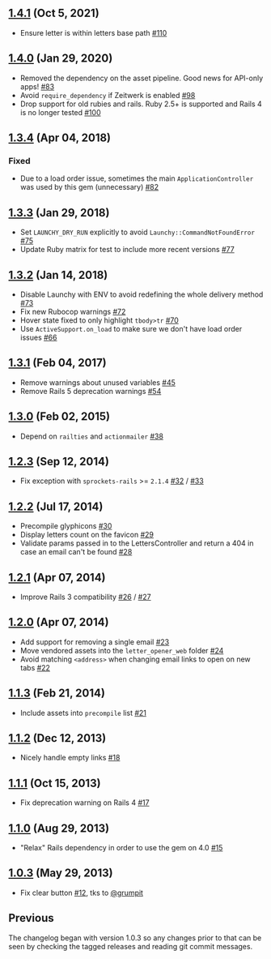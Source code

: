 ## [1.4.1](https://github.com/fgrehm/letter_opener_web/compare/v1.4.0...v1.4.1) (Oct 5, 2021)

  - Ensure letter is within letters base path [#110](https://github.com/fgrehm/letter_opener_web/pull/110)

## [1.4.0](https://github.com/fgrehm/letter_opener_web/compare/v1.3.4...v1.4.0) (Jan 29, 2020)

  - Removed the dependency on the asset pipeline. Good news for API-only apps! [#83](https://github.com/fgrehm/letter_opener_web/pull/83)
  - Avoid `require_dependency` if Zeitwerk is enabled [#98](https://github.com/fgrehm/letter_opener_web/pull/98)
  - Drop support for old rubies and rails. Ruby 2.5+ is supported and Rails 4 is no longer tested [#100](https://github.com/fgrehm/letter_opener_web/pull/100)

## [1.3.4](https://github.com/fgrehm/letter_opener_web/compare/v1.3.3...v1.3.4) (Apr 04, 2018)

### Fixed

  - Due to a load order issue, sometimes the main `ApplicationController` was used by this gem (unnecessary) [#82](https://github.com/fgrehm/letter_opener_web/pull/82)

## [1.3.3](https://github.com/fgrehm/letter_opener_web/compare/v1.3.2...v1.3.3) (Jan 29, 2018)

  - Set `LAUNCHY_DRY_RUN` explicitly to avoid `Launchy::CommandNotFoundError` [#75](https://github.com/fgrehm/letter_opener_web/pull/75)
  - Update Ruby matrix for test to include more recent versions [#77](https://github.com/fgrehm/letter_opener_web/pull/77)

## [1.3.2](https://github.com/fgrehm/letter_opener_web/compare/v1.3.1...v1.3.2) (Jan 14, 2018)

  - Disable Launchy with ENV to avoid redefining the whole delivery method [#73](https://github.com/fgrehm/letter_opener_web/pull/73)
  - Fix new Rubocop warnings [#72](https://github.com/fgrehm/letter_opener_web/pull/72)
  - Hover state fixed to only highlight `tbody>tr` [#70](https://github.com/fgrehm/letter_opener_web/pull/70)
  - Use `ActiveSupport.on_load` to make sure we don't have load order issues [#66](https://github.com/fgrehm/letter_opener_web/pull/66)

## [1.3.1](https://github.com/fgrehm/letter_opener_web/compare/v1.3.0...v1.3.1) (Feb 04, 2017)

  - Remove warnings about unused variables [#45](https://github.com/fgrehm/letter_opener_web/pull/45)
  - Remove Rails 5 deprecation warnings [#54](https://github.com/fgrehm/letter_opener_web/pull/54)

## [1.3.0](https://github.com/fgrehm/letter_opener_web/compare/v1.2.3...v1.3.0) (Feb 02, 2015)

  - Depend on `railties` and `actionmailer` [#38](https://github.com/fgrehm/letter_opener_web/pull/38)

## [1.2.3](https://github.com/fgrehm/letter_opener_web/compare/v1.2.2...v1.2.3) (Sep 12, 2014)

  - Fix exception with `sprockets-rails` >= `2.1.4` [#32](https://github.com/fgrehm/letter_opener_web/issues/32) / [#33](https://github.com/fgrehm/letter_opener_web/pull/33)

## [1.2.2](https://github.com/fgrehm/letter_opener_web/compare/v1.2.1...v1.2.2) (Jul 17, 2014)

  - Precompile glyphicons [#30](https://github.com/fgrehm/letter_opener_web/pull/30)
  - Display letters count on the favicon [#29](https://github.com/fgrehm/letter_opener_web/pull/29)
  - Validate params passed in to the LettersController and return a 404 in case an email can't be found [#28](https://github.com/fgrehm/letter_opener_web/pull/28)

## [1.2.1](https://github.com/fgrehm/letter_opener_web/compare/v1.2.0...v1.2.1) (Apr 07, 2014)

  - Improve Rails 3 compatibility [#26](https://github.com/fgrehm/letter_opener_web/pull/26) / [#27](https://github.com/fgrehm/letter_opener_web/pull/27)

## [1.2.0](https://github.com/fgrehm/letter_opener_web/compare/v1.1.3...v1.2.0) (Apr 07, 2014)

  - Add support for removing a single email [#23](https://github.com/fgrehm/letter_opener_web/pull/23)
  - Move vendored assets into the `letter_opener_web` folder [#24](https://github.com/fgrehm/letter_opener_web/issues/24)
  - Avoid matching `<address>` when changing email links to open on new tabs [#22](https://github.com/fgrehm/letter_opener_web/pull/22)

## [1.1.3](https://github.com/fgrehm/letter_opener_web/compare/v1.1.2...v1.1.3) (Feb 21, 2014)

  - Include assets into `precompile` list [#21](https://github.com/fgrehm/letter_opener_web/pull/21)

## [1.1.2](https://github.com/fgrehm/letter_opener_web/compare/v1.1.1...v1.1.2) (Dec 12, 2013)

  - Nicely handle empty links [#18](https://github.com/fgrehm/letter_opener_web/pull/18)

## [1.1.1](https://github.com/fgrehm/letter_opener_web/compare/v1.1.0...v1.1.1) (Oct 15, 2013)

  - Fix deprecation warning on Rails 4 [#17](https://github.com/fgrehm/letter_opener_web/pull/17)

## [1.1.0](https://github.com/fgrehm/letter_opener_web/compare/v1.0.3...v1.1.0) (Aug 29, 2013)

  - "Relax" Rails dependency in order to use the gem on 4.0 [#15](https://github.com/fgrehm/letter_opener_web/issues/15)

## [1.0.3](https://github.com/fgrehm/letter_opener_web/compare/v1.0.2...v1.0.3) (May 29, 2013)

  - Fix clear button [#12](https://github.com/fgrehm/letter_opener_web/issues/12), tks to [@grumpit](https://github.com/grumpit)

## Previous

The changelog began with version 1.0.3 so any changes prior to that
can be seen by checking the tagged releases and reading git commit
messages.
